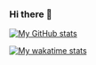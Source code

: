 ### Hi there 👋

<!--
**BlueZ-95/BlueZ-95** is a ✨ _special_ ✨ repository because its `README.md` (this file) appears on your GitHub profile.

Here are some ideas to get you started:

- 🔭 I’m currently working on ...
- 🌱 I’m currently learning ...
- 👯 I’m looking to collaborate on ...
- 🤔 I’m looking for help with ...
- 💬 Ask me about ...
- 📫 How to reach me: ...
- 😄 Pronouns: ...
- ⚡ Fun fact: ...
-->
[![My GitHub stats](https://github-readme-stats.vercel.app/api?username=BlueZ-95)](https://github.com/anuraghazra/github-readme-stats)

[![My wakatime stats](https://github-readme-stats.vercel.app/api/wakatime?username=BlueZ-95)](https://github.com/anuraghazra/github-readme-stats)
